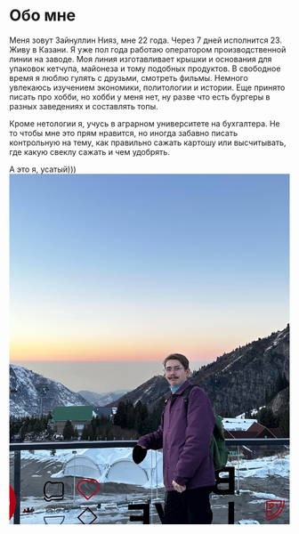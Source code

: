 # Обо мне

Меня зовут Зайнуллин Нияз, мне 22 года. Через 7 дней исполнится 23. Живу в Казани. Я уже пол года работаю оператором производственной линии на заводе. Моя линия изготавливает крышки и основания для упаковок кетчупа, майонеза и тому подобных продуктов. В свободное время я люблю гулять с друзьми, смотреть фильмы. Немного увлекаюсь изучением экономики, политологии и истории. Еще принято писать про хобби, но хобби у меня нет, ну разве что есть бургеры в разных заведениях и составлять топы. 

Кроме нетологии я, учусь в аграрном университете на бухгалтера. Не то чтобы мне это прям нравится, но иногда забавно писать контрольную на тему, как правильно сажать картошу или высчитывать, где какую свеклу сажать и чем удобрять.

А это я, усатый)))
![Alt text](84B10B3C-BD00-4512-9324-1693A163E1EB.JPG)